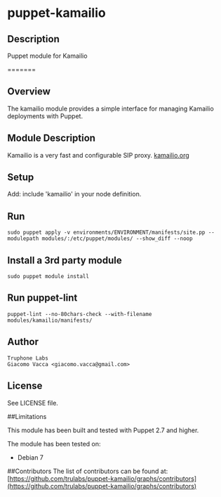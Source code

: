puppet-kamailio
===============

## Description

Puppet module for Kamailio


=======

Overview
--------

The kamailio module provides a simple interface for managing Kamailio deployments with Puppet.

Module Description
------------------

Kamailio is a very fast and configurable SIP proxy.
[kamailio.org](http://www.kamailio.org/w/)

Setup
-----

Add:
    include 'kamailio'
in your node definition.

Run
---
    sudo puppet apply -v environments/ENVIRONMENT/manifests/site.pp --modulepath modules/:/etc/puppet/modules/ --show_diff --noop

Install a 3rd party module
--------------------------

    sudo puppet module install

Run puppet-lint
---------------

    puppet-lint --no-80chars-check --with-filename modules/kamailio/manifests/

Author
------

    Truphone Labs
    Giacomo Vacca <giacomo.vacca@gmail.com>

License
-------

See LICENSE file.

##Limitations

This module has been built and tested with Puppet 2.7 and higher.

The module has been tested on:
* Debian 7

##Contributors
The list of contributors can be found at: [https://github.com/trulabs/puppet-kamailio/graphs/contributors](https://github.com/trulabs/puppet-kamailio/graphs/contributors)
